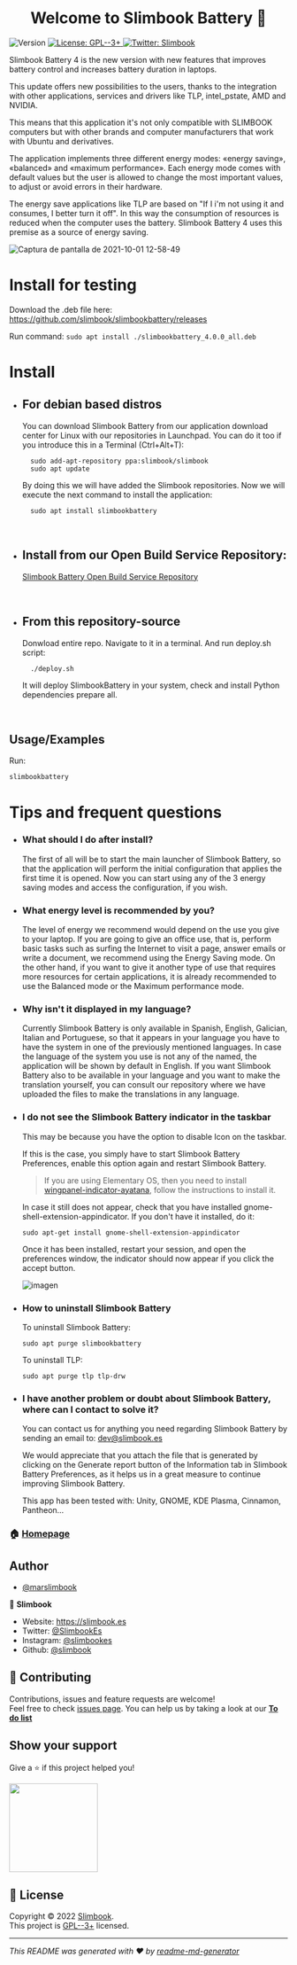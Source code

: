 

<h1 align="center">Welcome to Slimbook Battery 👋</h1>
<p>
  <img alt="Version" src="https://img.shields.io/badge/version-0.2-blue.svg?cacheSeconds=2592000" />
  <a href="https://www.gnu.org/licenses/gpl-3.0.html" target="_blank">
    <img alt="License: GPL--3+" src="https://img.shields.io/badge/License-GPL--3+-yellow.svg" />
  </a>
  <a href="https://twitter.com/SlimbookEs" target="_blank">
    <img alt="Twitter: Slimbook" src="https://img.shields.io/twitter/follow/Slimbook.svg?style=social" />
  </a>
</p>


Slimbook Battery 4 is the new version with new features that improves battery control and increases battery duration in laptops.

This update offers new possibilities to the users, thanks to the integration with other applications, services and drivers like TLP, intel_pstate, AMD and NVIDIA.

This means that this application it's not only compatible with SLIMBOOK computers but with other brands and computer manufacturers that work with Ubuntu and derivatives.

The application implements three different energy modes: «energy saving», «balanced» and «maximum performance». Each energy mode comes with default values but the user is allowed to change the most important values, to adjust or avoid errors in their hardware.

The energy save applications like TLP are based on "If I i'm not using it and consumes, I better turn it off". In this way the consumption of resources is reduced when the computer uses the battery. Slimbook Battery 4 uses this premise as a source of energy saving.


![Captura de pantalla de 2021-10-01 12-58-49](https://user-images.githubusercontent.com/18195266/135992289-d05ac9eb-5c00-4525-8641-e09efee8608f.png)


# Install for testing
Download the .deb file here:
https://github.com/slimbook/slimbookbattery/releases

Run command:
  `sudo apt install ./slimbookbattery_4.0.0_all.deb`

# Install 
* ## For debian based distros
	You can download Slimbook Battery from our application download center for Linux with our repositories in Launchpad. You can do it too if you introduce this in a Terminal (Ctrl+Alt+T):

		sudo add-apt-repository ppa:slimbook/slimbook
		sudo apt update

	By doing this we will have added the Slimbook repositories. Now we will execute the next command to install the application:

		sudo apt install slimbookbattery
<br />

* ## Install from our Open Build Service Repository:
	[Slimbook Battery Open Build Service Repository](https://software.opensuse.org//download.html?project=home%3ASlimbook%3ASlimbookBattery&package=slimbookbattery)
<br />


* ## From this repository-source   
	Donwload entire repo. Navigate to it in a terminal. And run deploy.sh script:

		./deploy.sh

	It will deploy SlimbookBattery in your system, check and install Python dependencies prepare all.
<br />


## Usage/Examples
Run:

```
slimbookbattery
```


# Tips and frequent questions 


* ### What should I do after install?

  The first of all will be to start the main launcher of Slimbook Battery, so that the application will perform the initial configuration that applies the first time it is opened. Now you can start using any of the 3 energy saving modes and access the configuration, if you wish.

 
* ### What energy level is recommended by you?

  The level of energy we recommend would depend on the use you give to your laptop. If you are going to give an office use, that is, perform basic tasks such as surfing the Internet to visit a page, answer emails or write a document, we recommend using the Energy Saving mode. On the other hand, if you want to give it another type of use that requires more resources for certain applications, it is already recommended to use the Balanced mode or the Maximum performance mode.

 
* ### Why isn't it displayed in my language?

  Currently Slimbook Battery is only available in Spanish, English, Galician, Italian and Portuguese, so that it appears in your language you have to have the system in one of the previously mentioned languages. In case the language of the system you use is not any of the named, the application will be shown by default in English.
  If you want Slimbook Battery also to be available in your language and you want to make the translation yourself, you can consult our repository where we have uploaded the files to make the translations in any language.

* ### I do not see the Slimbook Battery indicator in the taskbar
  This may be because you have the option to disable Icon on the taskbar.

  If this is the case, you simply have to start Slimbook Battery Preferences, enable this option again and restart Slimbook Battery.
  
  > If you are using Elementary OS, then you need to install [wingpanel-indicator-ayatana](https://github.com/Lafydev/wingpanel-indicator-ayatana), follow the instructions to install it.

  In case it still does not appear, check that you have installed gnome-shell-extension-appindicator. If you don't have it installed, do it:

      sudo apt-get install gnome-shell-extension-appindicator

  Once it has been installed, restart your session, and open the preferences window, the indicator should now appear if you click the accept button. 
  

  ![imagen](https://user-images.githubusercontent.com/18195266/134377358-76eeb997-71c3-49bd-a108-4db8588544f0.png)


* ### How to uninstall Slimbook Battery

  To uninstall Slimbook Battery:

      sudo apt purge slimbookbattery

  To uninstall TLP:

      sudo apt purge tlp tlp-drw
    

* ### I have another problem or doubt about Slimbook Battery, where can I contact to solve it?

  You can contact us for anything you need regarding Slimbook Battery by sending an email to: dev@slimbook.es

  We would appreciate that you attach the file that is generated by clicking on the Generate report button of the Information tab in Slimbook Battery Preferences,  as it helps us in a great measure to continue improving Slimbook Battery.



  This app has been tested with: Unity, GNOME, KDE Plasma, Cinnamon, Pantheon...



### 🏠 [Homepage](https://github.com/slimbook/slimbookbattery)

## Author

- [@marslimbook](https://www.github.com/marslimbook)

👤 **Slimbook**

* Website: https://slimbook.es
* Twitter: [@SlimbookEs](https://twitter.com/SlimbookEs)
* Instagram: [@slimbookes](https://www.instagram.com/slimbookes/)
* Github: [@slimbook](https://github.com/slimbook)

## 🤝 Contributing

Contributions, issues and feature requests are welcome!<br />Feel free to check [issues page](https://github.com/slimbook/slimbookrgbkeyboard/issues). 
You can help us by taking a look at our [**To do list**](https://github.com/slimbook/slimbookbattery/projects/1)

## Show your support

Give a ⭐️ if this project helped you!

<a href="https://www.patreon.com/slimbook">
  <img src="https://c5.patreon.com/external/logo/become_a_patron_button@2x.png" width="160">
</a>

## 📝 License

Copyright © 2022 [Slimbook](https://github.com/slimbook).<br />
This project is [GPL--3+](https://www.gnu.org/licenses/gpl-3.0.html) licensed.

***
_This README was generated with ❤️ by [readme-md-generator](https://github.com/kefranabg/readme-md-generator)_
